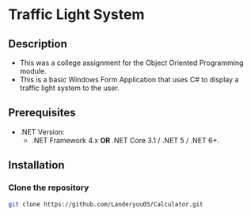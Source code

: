 # Traffic Light System
## Description
- This was a college assignment for the Object Oriented Programming module.
- This is a basic Windows Form Application that uses C# to display a traffic light system to the user.

## Prerequisites
- .NET Version: 
  - .NET Framework 4.x **OR** .NET Core 3.1 / .NET 5 / .NET 6+.

## Installation
### Clone the repository
```bash
git clone https://github.com/Landeryou05/Calculator.git
```
